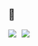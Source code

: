 ## :pizza:

<a href="https://github.com/anuraghazra/github-readme-stats">
  <img align="left" style="padding-right: 8px;" src="https://github-readme-stats.vercel.app/api?username=Knogobert&show_icons=true&count_private=true&hide=issues&hide_rank=true" />
</a>
<a href="https://github.com/anuraghazra/github-readme-stats">
  <img align="left" style="padding-right: 0;" src="https://github-readme-stats.vercel.app/api/top-langs/?username=Knogobert&layout=compact" />
</a>
